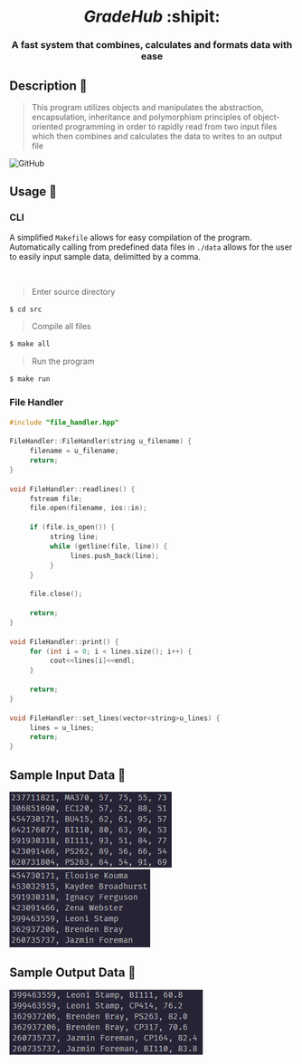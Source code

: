 <div align="center">
  
# _GradeHub_ :shipit:

### A fast system that combines, calculates and formats data with ease
  
 </div>




## Description :pushpin: 
> This program utilizes objects and manipulates the abstraction, encapsulation, inheritance and polymorphism principles of object-oriented programming in order to rapidly read from two input files which then combines and calculates the data to writes to an output file <br/>

![GitHub](https://img.shields.io/github/license/noy00y/GradeHub?style=flat-square)

## Usage :pencil:

### CLI

A simplified `Makefile` allows for easy compilation of the program. <br/>
Automatically calling from predefined data files in `./data` allows for the user to easily input sample data, delimitted by a comma.

<br/>

> Enter source directory
```sh
$ cd src
```

> Compile all files
```sh
$ make all
```
> Run the program
```sh
$ make run
```

### File Handler

```cpp
#include "file_handler.hpp"

FileHandler::FileHandler(string u_filename) {
     filename = u_filename; 
     return;
}

void FileHandler::readlines() {
     fstream file; 
     file.open(filename, ios::in);

     if (file.is_open()) {
          string line;
          while (getline(file, line)) {
               lines.push_back(line);
          }
     }

     file.close();

     return;
}

void FileHandler::print() {
     for (int i = 0; i < lines.size(); i++) {
          cout<<lines[i]<<endl;
     }

     return;
}

void FileHandler::set_lines(vector<string>u_lines) {
     lines = u_lines;
     return;
}
```

## Sample Input Data :paperclip:
<img src="./screenshots/sample_course_file.png">
<img src="./screenshots/sample_name_file.png">

## Sample Output Data :paperclip:
<img src="./screenshots/sample_output.png">
